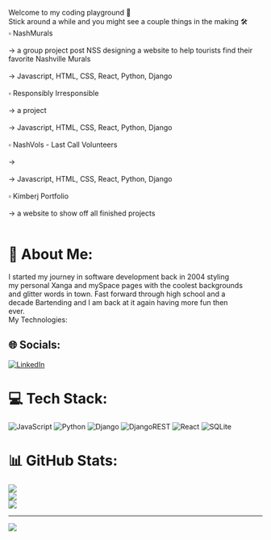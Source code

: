 Welcome to my coding playground 🛝<br>Stick around a while and you might see a couple things in the making 🛠<br>    ▫ NashMurals<br><br>            -> a group project post NSS designing a website to help tourists find their favorite Nashville Murals<br><br>            -> Javascript, HTML, CSS, React, Python, Django <br><br>    ▫ Responsibly Irresponsible<br><br>            -> a project<br><br>            -> Javascript, HTML, CSS, React, Python, Django <br><br>    ▫ NashVols - Last Call Volunteers<br><br>            -> <br><br>            -> Javascript, HTML, CSS, React, Python, Django <br><br>    ▫ Kimberj Portfolio <br><br>            -> a website to show off all finished projects<br><br>            
# 💫 About Me:

I started my journey in software development back in 2004 styling <br>my personal Xanga and mySpace pages with the coolest backgrounds <br>and glitter words in town. Fast forward through high school and a <br>decade Bartending and I am back at it again having more fun then <br>ever. <br>My Technologies:


## 🌐 Socials:
[![LinkedIn](https://img.shields.io/badge/LinkedIn-%230077B5.svg?logo=linkedin&logoColor=white)](https://linkedin.com/in/kimberburton) 

# 💻 Tech Stack:
![JavaScript](https://img.shields.io/badge/javascript-%23323330.svg?style=for-the-badge&logo=javascript&logoColor=%23F7DF1E) ![Python](https://img.shields.io/badge/python-3670A0?style=for-the-badge&logo=python&logoColor=ffdd54) ![Django](https://img.shields.io/badge/django-%23092E20.svg?style=for-the-badge&logo=django&logoColor=white) ![DjangoREST](https://img.shields.io/badge/DJANGO-REST-ff1709?style=for-the-badge&logo=django&logoColor=white&color=ff1709&labelColor=gray) ![React](https://img.shields.io/badge/react-%2320232a.svg?style=for-the-badge&logo=react&logoColor=%2361DAFB) ![SQLite](https://img.shields.io/badge/sqlite-%2307405e.svg?style=for-the-badge&logo=sqlite&logoColor=white)
# 📊 GitHub Stats:
![](https://github-readme-stats.vercel.app/api?username=kjburton03&theme=merko&hide_border=true&include_all_commits=false&count_private=false)<br/>
![](https://github-readme-streak-stats.herokuapp.com/?user=kjburton03&theme=merko&hide_border=true)<br/>
![](https://github-readme-stats.vercel.app/api/top-langs/?username=kjburton03&theme=merko&hide_border=true&include_all_commits=false&count_private=false&layout=compact)

---
[![](https://visitcount.itsvg.in/api?id=kjburton03&icon=0&color=0)](https://visitcount.itsvg.in)

<!-- Proudly created with GPRM ( https://gprm.itsvg.in ) -->
